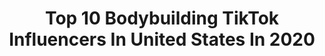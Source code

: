 ---
title: Top 10 Bodybuilding TikTok Influencers In United States In 2020
description: >-
  Find top bodybuilding TikTok influencers in United States in 2020. Most popular hashtags: #healthheroes #yearbook2020 #got2bhome #dance.
platform: TikTok
profiles:
  - username: "case_d20"
    fullname: >-
      Michael
    location: "United States"
    followers: 84183
    engagement: 2332
    commentsToLikes: 0.009937
    id: ck9encv7pj0bz0j78sdf1claj
    verified: false
    hashtags: "#study, #thankyou, #dndstory, #persuasion"
  - username: "stevebam56"
    fullname: >-
      Steve Bam ( Brick )
    location: "United States"
    followers: 52523
    engagement: 1542
    commentsToLikes: 0.040829
    id: ck9e3mnz6k60g0j78dc21cg8x
    verified: false
    hashtags: "#leavingmybody, #gonnabefriends, #pancakecereal, #ownthecurve"
  - username: "evan.adams4"
    fullname: >-
      Evan.Adams44
    location: "United States"
    followers: 162042
    engagement: 735
    commentsToLikes: 0.009591
    id: ck977j36f4efd0j78o6vcsuau
    verified: false
    hashtags: "#momsoftiktok, #turtle, #couplegoals, #cute"
  - username: "crystalbroussard"
    fullname: >-
      Crystal Broussard
    location: "United States"
    followers: 4946
    engagement: 1167
    commentsToLikes: 0.003239
    id: ck92t5xe9ggtd0j78u73717ou
    verified: false
    hashtags: "#followyou, #dogsoftiktok, #navylife, #dogs"
  - username: "building_mass"
    fullname: >-
      Building_Mass
    location: "United States"
    followers: 3627
    engagement: 1425
    commentsToLikes: 0.123831
    id: cka7o9xmo1cjv0i78agdls7es
    verified: false
    hashtags: "#acting, #tiktokalgorithm, #drtiktok, #nurse"
  - username: "t_diesel"
    fullname: >-
      Terence Taku
    location: "United States"
    followers: 2637
    engagement: 887
    commentsToLikes: 0.076213
    id: cka0pahx77gwt0i78w94jl1m2
    verified: false
    hashtags: "#stupid, #wednesday, #legpress, #5star"
  - username: "tylerpath"
    fullname: >-
      Tyler Path 🇹🇭
    location: "United States"
    followers: 11192
    engagement: 906
    commentsToLikes: 0.066967
    id: ck9glbt7snf2h0j78bhss4936
    verified: false
    hashtags: "#gymcomedy, #homeroutine, #darksouls, #athleanx"
  - username: "ifbbpro_j_christian"
    fullname: >-
      IFBB PRO JEFF C
    location: "United States"
    followers: 20159
    engagement: 480
    commentsToLikes: 0.079641
    id: cka0i87tbclse0i78kh0zwrw1
    verified: false
    hashtags: "#bingewatching, #shoulders, #protien, #realtalk"
  - username: "bigslaaaaannnkkk"
    fullname: >-
      Seth Shaw
    location: "United States"
    followers: 15647
    engagement: 600
    commentsToLikes: 0.054556
    id: ck8os0x1aenz50j785cy6oj8i
    verified: false
    hashtags: "#doyouknowbooker, #bradybunch, #esportsforall, #golfswing"
  - username: "fit.taytay"
    fullname: >-
      Taylore Daddio
    location: "United States"
    followers: 20376
    engagement: 1299
    commentsToLikes: 0.040896
    id: cka6oy6vmhhdb0i788fdv2nhj
    verified: false
    hashtags: "#saysochallenge, #together, #caffeine, #makeup"
---